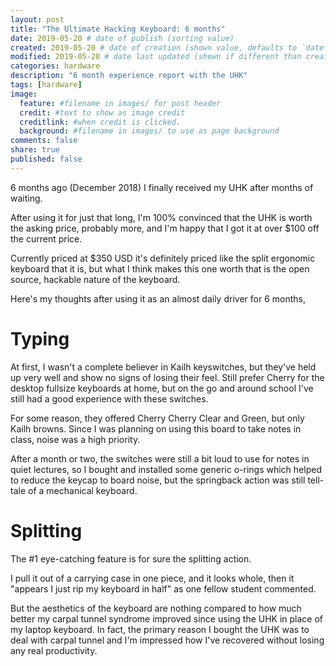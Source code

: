 ```yaml
---
layout: post
title: "The Ultimate Hacking Keyboard: 6 months"
date: 2019-05-20 # date of publish (sorting value)
created: 2019-05-20 # date of creation (shown value, defaults to `date`)
modified: 2019-05-20 # date last updated (shown if different than created)
categories: hardware
description: "6 month experience report with the UHK"
tags: [hardware]
image:
  feature: #filename in images/ for post header
  credit: #text to show as image credit
  creditlink: #when credit is clicked.
  background: #filename in images/ to use as page background
comments: false
share: true
published: false
---
```


6 months ago (December 2018) I finally received my UHK after months of waiting.

After using it for just that long, I'm 100% convinced that the UHK is worth the asking price, probably more, and I'm happy that I got it at over $100 off the current price.

Currently priced at $350 USD it's definitely priced like the split ergonomic keyboard that it is, but what I think makes this one worth that is the open source, hackable nature of the keyboard.

Here's my thoughts after using it as an almost daily driver for 6 months,


# Typing

At first, I wasn't a complete believer in Kailh keyswitches, but they've held up very well and show no signs of losing their feel. Still prefer Cherry for the desktop fullsize keyboards at home, but on the go and around school I've still had a good experience with these switches.

For some reason, they offered Cherry Cherry Clear and Green, but only Kailh browns. Since I was planning on using this board to take notes in class, noise was a high priority.

After a month or two, the switches were still a bit loud to use for notes in quiet lectures, so I bought and installed some generic o-rings which helped to reduce the keycap to board noise, but the springback action was still tell-tale of a mechanical keyboard.

# Splitting

The #1 eye-catching feature is for sure the splitting action.

I pull it out of a carrying case in one piece, and it looks whole, then it "appears I just rip my keyboard in half" as one fellow student commented.

But the aesthetics of the keyboard are nothing compared to how much better my carpal tunnel syndrome improved since using the UHK in place of my laptop keyboard. In fact, the primary reason I bought the UHK was to deal with carpal tunnel and I'm impressed how I've recovered without losing any real productivity.

